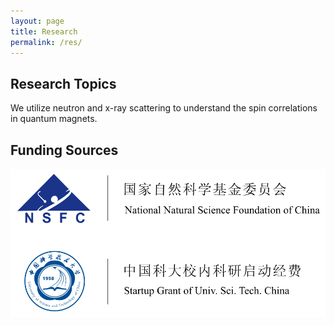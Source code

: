 ```yaml
---
layout: page
title: Research
permalink: /res/
---
```


## Research Topics ##


We utilize neutron and x-ray scattering to understand the spin correlations in quantum magnets.


## Funding Sources ##

<!-- markdown image with alignment -->
<img align="left" width="800" src="/assets/images/grants.png">



